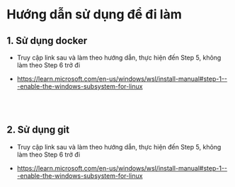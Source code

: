 # Hướng dẫn sử dụng để đi làm

## 1. Sử dụng docker

- Truy cập link sau và làm theo hướng dẫn, thực hiện đến Step 5, không làm theo Step 6 trở đi

- https://learn.microsoft.com/en-us/windows/wsl/install-manual#step-1---enable-the-windows-subsystem-for-linux

<br>
<br>

## 2. Sử dụng git

- Truy cập link sau và làm theo hướng dẫn, thực hiện đến Step 5, không làm theo Step 6 trở đi

- https://learn.microsoft.com/en-us/windows/wsl/install-manual#step-1---enable-the-windows-subsystem-for-linux
